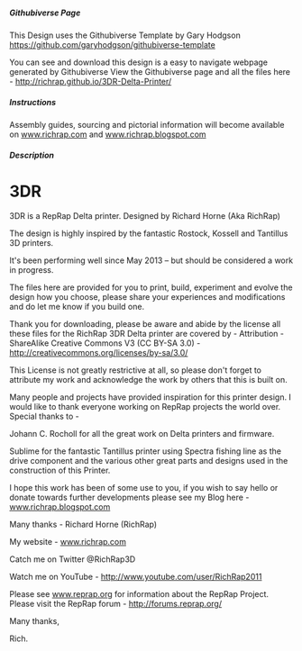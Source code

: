 ##### Githubiverse Page
This Design uses the Githubiverse Template by Gary Hodgson https://github.com/garyhodgson/githubiverse-template

You can see and download this design is a easy to navigate webpage generated by Githubiverse
View the Githubiverse page and all the files here - 
http://richrap.github.io/3DR-Delta-Printer/

##### Instructions

Assembly guides, sourcing and pictorial information will become available on www.richrap.com and www.richrap.blogspot.com


##### Description
3DR
===

3DR is a RepRap Delta printer. Designed by Richard Horne (Aka RichRap)

The design is highly inspired by the fantastic Rostock, Kossell and Tantillus 3D printers.

It's been performing well since May 2013 – but should be considered a work in progress.

The files here are provided for you to print, build, experiment and evolve the design how you choose, please share your experiences and modifications and do let me know if you build one.

Thank you for downloading, please be aware and abide by the license all these files for the RichRap 3DR Delta printer are covered by - 
Attribution - ShareAlike Creative Commons V3 (CC BY-SA 3.0) - http://creativecommons.org/licenses/by-sa/3.0/

This License is not greatly restrictive at all, so please don't forget to attribute my work and acknowledge the work by others that this is built on.

Many people and projects have provided inspiration for this printer design. I would like to thank everyone working on RepRap projects the world over. 
Special thanks to - 

Johann C. Rocholl for all the great work on Delta printers and firmware. 

Sublime for the fantastic Tantillus printer using Spectra fishing line as the drive component and the various other great parts and designs used in the construction of this Printer.

I hope this work has been of some use to you, if you wish to say hello or donate towards further developments please see my Blog here - www.richrap.blogspot.com

Many thanks - Richard Horne (RichRap)

My website - www.richrap.com

Catch me on Twitter @RichRap3D

Watch me on YouTube - http://www.youtube.com/user/RichRap2011

Please see www.reprap.org for information about the RepRap Project.
Please visit the RepRap forum - http://forums.reprap.org/

Many thanks,

Rich.
